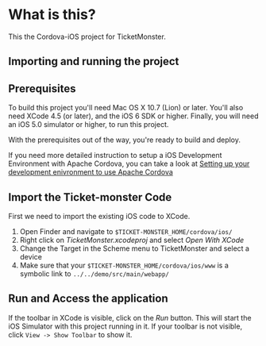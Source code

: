 # What is this?

This the Cordova-iOS project for TicketMonster.

## Importing and running the project

Prerequisites
-------------

To build this project you'll need Mac OS X 10.7 (Lion) or later. You'll also need XCode 4.5 (or later), and the iOS 6 SDK or higher. Finally, you will need an iOS 5.0 simulator or higher, to run this project.

With the prerequisites out of the way, you're ready to build and deploy.

If you need more detailed instruction to setup a iOS Development Environment with Apache Cordova, you can take a look at [Setting up your development enivronment to use Apache Cordova](http://aerogear.org/docs/guides/CordovaSetup/)

Import the Ticket-monster Code
--------------------------

First we need to import the existing iOS code to XCode.

1. Open Finder and navigate to `$TICKET-MONSTER_HOME/cordova/ios/`
2. Right click on *TicketMonster.xcodeproj* and select *Open With XCode*
3. Change the Target in the Scheme menu to TicketMonster and select a device
4. Make sure that your `$TICKET-MONSTER_HOME/cordova/ios/www` is a symbolic link to `../../demo/src/main/webapp/`


Run and Access the application
------------------------------

If the toolbar in XCode is visible, click on the *Run* button. This will start the iOS Simulator with this project running in it. If your toolbar is not visible, click `View -> Show Toolbar` to show it.

